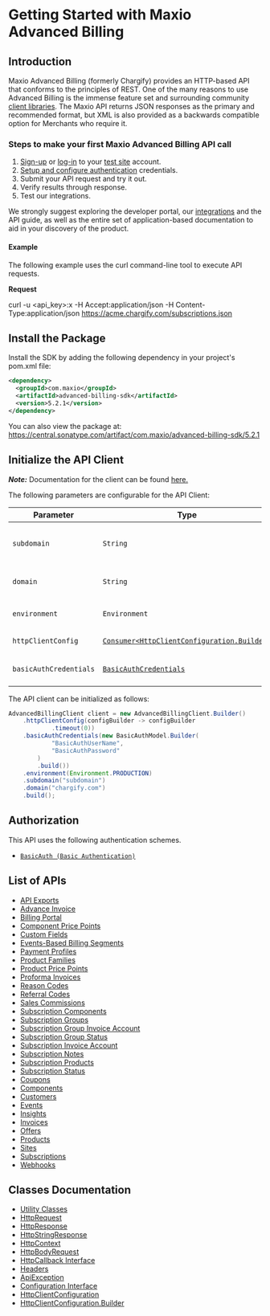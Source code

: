 
# Getting Started with Maxio Advanced Billing

## Introduction

Maxio Advanced Billing (formerly Chargify) provides an HTTP-based API that conforms to the principles of REST.
One of the many reasons to use Advanced Billing is the immense feature set and surrounding community [client libraries](page:development-tools/client-libraries).
The Maxio API returns JSON responses as the primary and recommended format, but XML is also provided as a backwards compatible option for Merchants who require it.

### Steps to make your first Maxio Advanced Billing API call

1. [Sign-up](https://app.chargify.com/signup/maxio-billing-sandbox) or [log-in](https://app.chargify.com/login.html) to your [test site](https://maxio.zendesk.com/hc/en-us/articles/24250712113165-Testing-Overview) account.
2. [Setup and configure authentication](https://maxio.zendesk.com/hc/en-us/articles/24294819360525-API-Keys) credentials.
3. Submit your API request and try it out.
4. Verify results through response.
5. Test our integrations.

We strongly suggest exploring the developer portal, our [integrations](https://www.maxio.com/integrations) and the API guide, as well as the entire set of application-based documentation to aid in your discovery of the product.

#### Example

The following example uses the curl command-line tool to execute API requests.

**Request**

curl -u <api_key>:x -H Accept:application/json -H Content-Type:application/json https://acme.chargify.com/subscriptions.json

## Install the Package

Install the SDK by adding the following dependency in your project's pom.xml file:

```xml
<dependency>
  <groupId>com.maxio</groupId>
  <artifactId>advanced-billing-sdk</artifactId>
  <version>5.2.1</version>
</dependency>
```

You can also view the package at:
https://central.sonatype.com/artifact/com.maxio/advanced-billing-sdk/5.2.1

## Initialize the API Client

**_Note:_** Documentation for the client can be found [here.](https://www.github.com/maxio-com/ab-java-sdk/tree/5.2.1/doc/client.md)

The following parameters are configurable for the API Client:

| Parameter | Type | Description |
|  --- | --- | --- |
| `subdomain` | `String` | The subdomain for your Advanced Billing site.<br>*Default*: `"subdomain"` |
| `domain` | `String` | The Advanced Billing server domain.<br>*Default*: `"chargify.com"` |
| `environment` | `Environment` | The API environment. <br> **Default: `Environment.PRODUCTION`** |
| `httpClientConfig` | [`Consumer<HttpClientConfiguration.Builder>`](https://www.github.com/maxio-com/ab-java-sdk/tree/5.2.1/doc/http-client-configuration-builder.md) | Set up Http Client Configuration instance. |
| `basicAuthCredentials` | [`BasicAuthCredentials`](https://www.github.com/maxio-com/ab-java-sdk/tree/5.2.1/doc/auth/basic-authentication.md) | The Credentials Setter for Basic Authentication |

The API client can be initialized as follows:

```java
AdvancedBillingClient client = new AdvancedBillingClient.Builder()
    .httpClientConfig(configBuilder -> configBuilder
            .timeout(0))
    .basicAuthCredentials(new BasicAuthModel.Builder(
            "BasicAuthUserName",
            "BasicAuthPassword"
        )
        .build())
    .environment(Environment.PRODUCTION)
    .subdomain("subdomain")
    .domain("chargify.com")
    .build();
```

## Authorization

This API uses the following authentication schemes.

* [`BasicAuth (Basic Authentication)`](https://www.github.com/maxio-com/ab-java-sdk/tree/5.2.1/doc/auth/basic-authentication.md)

## List of APIs

* [API Exports](https://www.github.com/maxio-com/ab-java-sdk/tree/5.2.1/doc/controllers/api-exports.md)
* [Advance Invoice](https://www.github.com/maxio-com/ab-java-sdk/tree/5.2.1/doc/controllers/advance-invoice.md)
* [Billing Portal](https://www.github.com/maxio-com/ab-java-sdk/tree/5.2.1/doc/controllers/billing-portal.md)
* [Component Price Points](https://www.github.com/maxio-com/ab-java-sdk/tree/5.2.1/doc/controllers/component-price-points.md)
* [Custom Fields](https://www.github.com/maxio-com/ab-java-sdk/tree/5.2.1/doc/controllers/custom-fields.md)
* [Events-Based Billing Segments](https://www.github.com/maxio-com/ab-java-sdk/tree/5.2.1/doc/controllers/events-based-billing-segments.md)
* [Payment Profiles](https://www.github.com/maxio-com/ab-java-sdk/tree/5.2.1/doc/controllers/payment-profiles.md)
* [Product Families](https://www.github.com/maxio-com/ab-java-sdk/tree/5.2.1/doc/controllers/product-families.md)
* [Product Price Points](https://www.github.com/maxio-com/ab-java-sdk/tree/5.2.1/doc/controllers/product-price-points.md)
* [Proforma Invoices](https://www.github.com/maxio-com/ab-java-sdk/tree/5.2.1/doc/controllers/proforma-invoices.md)
* [Reason Codes](https://www.github.com/maxio-com/ab-java-sdk/tree/5.2.1/doc/controllers/reason-codes.md)
* [Referral Codes](https://www.github.com/maxio-com/ab-java-sdk/tree/5.2.1/doc/controllers/referral-codes.md)
* [Sales Commissions](https://www.github.com/maxio-com/ab-java-sdk/tree/5.2.1/doc/controllers/sales-commissions.md)
* [Subscription Components](https://www.github.com/maxio-com/ab-java-sdk/tree/5.2.1/doc/controllers/subscription-components.md)
* [Subscription Groups](https://www.github.com/maxio-com/ab-java-sdk/tree/5.2.1/doc/controllers/subscription-groups.md)
* [Subscription Group Invoice Account](https://www.github.com/maxio-com/ab-java-sdk/tree/5.2.1/doc/controllers/subscription-group-invoice-account.md)
* [Subscription Group Status](https://www.github.com/maxio-com/ab-java-sdk/tree/5.2.1/doc/controllers/subscription-group-status.md)
* [Subscription Invoice Account](https://www.github.com/maxio-com/ab-java-sdk/tree/5.2.1/doc/controllers/subscription-invoice-account.md)
* [Subscription Notes](https://www.github.com/maxio-com/ab-java-sdk/tree/5.2.1/doc/controllers/subscription-notes.md)
* [Subscription Products](https://www.github.com/maxio-com/ab-java-sdk/tree/5.2.1/doc/controllers/subscription-products.md)
* [Subscription Status](https://www.github.com/maxio-com/ab-java-sdk/tree/5.2.1/doc/controllers/subscription-status.md)
* [Coupons](https://www.github.com/maxio-com/ab-java-sdk/tree/5.2.1/doc/controllers/coupons.md)
* [Components](https://www.github.com/maxio-com/ab-java-sdk/tree/5.2.1/doc/controllers/components.md)
* [Customers](https://www.github.com/maxio-com/ab-java-sdk/tree/5.2.1/doc/controllers/customers.md)
* [Events](https://www.github.com/maxio-com/ab-java-sdk/tree/5.2.1/doc/controllers/events.md)
* [Insights](https://www.github.com/maxio-com/ab-java-sdk/tree/5.2.1/doc/controllers/insights.md)
* [Invoices](https://www.github.com/maxio-com/ab-java-sdk/tree/5.2.1/doc/controllers/invoices.md)
* [Offers](https://www.github.com/maxio-com/ab-java-sdk/tree/5.2.1/doc/controllers/offers.md)
* [Products](https://www.github.com/maxio-com/ab-java-sdk/tree/5.2.1/doc/controllers/products.md)
* [Sites](https://www.github.com/maxio-com/ab-java-sdk/tree/5.2.1/doc/controllers/sites.md)
* [Subscriptions](https://www.github.com/maxio-com/ab-java-sdk/tree/5.2.1/doc/controllers/subscriptions.md)
* [Webhooks](https://www.github.com/maxio-com/ab-java-sdk/tree/5.2.1/doc/controllers/webhooks.md)

## Classes Documentation

* [Utility Classes](https://www.github.com/maxio-com/ab-java-sdk/tree/5.2.1/doc/utility-classes.md)
* [HttpRequest](https://www.github.com/maxio-com/ab-java-sdk/tree/5.2.1/doc/http-request.md)
* [HttpResponse](https://www.github.com/maxio-com/ab-java-sdk/tree/5.2.1/doc/http-response.md)
* [HttpStringResponse](https://www.github.com/maxio-com/ab-java-sdk/tree/5.2.1/doc/http-string-response.md)
* [HttpContext](https://www.github.com/maxio-com/ab-java-sdk/tree/5.2.1/doc/http-context.md)
* [HttpBodyRequest](https://www.github.com/maxio-com/ab-java-sdk/tree/5.2.1/doc/http-body-request.md)
* [HttpCallback Interface](https://www.github.com/maxio-com/ab-java-sdk/tree/5.2.1/doc/http-callback-interface.md)
* [Headers](https://www.github.com/maxio-com/ab-java-sdk/tree/5.2.1/doc/headers.md)
* [ApiException](https://www.github.com/maxio-com/ab-java-sdk/tree/5.2.1/doc/api-exception.md)
* [Configuration Interface](https://www.github.com/maxio-com/ab-java-sdk/tree/5.2.1/doc/configuration-interface.md)
* [HttpClientConfiguration](https://www.github.com/maxio-com/ab-java-sdk/tree/5.2.1/doc/http-client-configuration.md)
* [HttpClientConfiguration.Builder](https://www.github.com/maxio-com/ab-java-sdk/tree/5.2.1/doc/http-client-configuration-builder.md)

